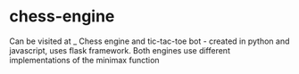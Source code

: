 # chess-engine
Can be visited at _
Chess engine and tic-tac-toe bot - created in python and javascript, uses flask framework. Both engines use different implementations of the minimax function
